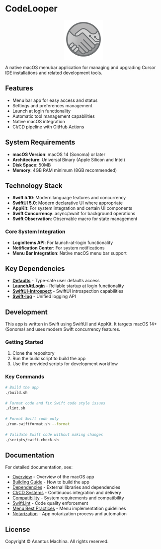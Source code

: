 # CodeLooper

<p align="center">
  <img src="Resources/logo.png" alt="CodeLooper Logo" width="128" height="128">
</p>

A native macOS menubar application for managing and upgrading Cursor IDE installations and related development tools.

## Features

- Menu bar app for easy access and status
- Settings and preferences management
- Launch at login functionality
- Automatic tool management capabilities
- Native macOS integration
- CI/CD pipeline with GitHub Actions

## System Requirements

- **macOS Version**: macOS 14 (Sonoma) or later
- **Architecture**: Universal Binary (Apple Silicon and Intel)
- **Disk Space**: 50MB
- **Memory**: 4GB RAM minimum (8GB recommended)

## Technology Stack

- **Swift 5.10**: Modern language features and concurrency
- **SwiftUI 5.0**: Modern declarative UI where appropriate
- **AppKit**: For system integration and certain UI components
- **Swift Concurrency**: async/await for background operations
- **Swift Observation**: Observable macro for state management

### Core System Integration

- **LoginItems API**: For launch-at-login functionality
- **Notification Center**: For system notifications
- **Menu Bar Integration**: Native macOS menu bar support

## Key Dependencies

- **[Defaults](https://github.com/sindresorhus/Defaults)** - Type-safe user defaults access
- **[LaunchAtLogin](https://github.com/sindresorhus/LaunchAtLogin)** - Reliable startup at login functionality
- **[SwiftUI-Introspect](https://github.com/siteline/SwiftUI-Introspect)** - SwiftUI introspection capabilities
- **[Swift-log](https://github.com/apple/swift-log)** - Unified logging API

## Development

This app is written in Swift using SwiftUI and AppKit. It targets macOS 14+ (Sonoma) and uses modern Swift concurrency features.

### Getting Started

1. Clone the repository
2. Run the build script to build the app
3. Use the provided scripts for development workflow

### Key Commands

```bash
# Build the app
./build.sh

# Format code and fix Swift code style issues
./lint.sh

# Format Swift code only
./run-swiftformat.sh --format

# Validate Swift code without making changes
./scripts/swift-check.sh
```

## Documentation

For detailed documentation, see:

- [Overview](docs/README.md) - Overview of the macOS app
- [Building Guide](docs/BUILD.md) - How to build the app
- [Dependencies](docs/DEPENDENCIES.md) - External libraries and dependencies
- [CI/CD Systems](docs/CI.md) - Continuous integration and delivery
- [Compatibility](docs/COMPATIBILITY.md) - System requirements and compatibility
- [SwiftLint](docs/SWIFTLINT.md) - Code quality enforcement
- [Menu Best Practices](docs/MENU-BEST-PRACTICES.md) - Menu implementation guidelines
- [Notarization](docs/NOTARIZATION.md) - App notarization process and automation

## License

Copyright © Anantus Machina. All rights reserved.